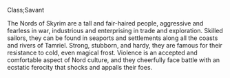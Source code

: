 Class;Savant

The Nords of Skyrim are a tall and fair-haired people, aggressive and fearless in war, industrious and enterprising in trade and exploration. Skilled sailors, they can be found in seaports and settlements along all the coasts and rivers of Tamriel. Strong, stubborn, and hardy, they are famous for their resistance to cold, even magical frost. Violence is an accepted and comfortable aspect of Nord culture, and they cheerfully face battle with an ecstatic ferocity that shocks and appalls their foes.